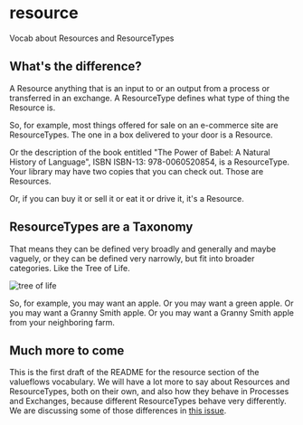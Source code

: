 # resource
Vocab about Resources and ResourceTypes

## What's the difference?

A Resource anything that is an input to or an output from a process or transferred in an exchange. 
A ResourceType defines what type of thing the Resource is.

So, for example, most things offered for sale on an e-commerce site are ResourceTypes. 
The one in a box delivered to your door is a Resource.

Or the description of the book entitled "The Power of Babel: A Natural History of Language", ISBN ISBN-13: 978-0060520854, 
is a ResourceType. Your library may have two copies that you can check out. Those are Resources.

Or, if you can buy it or sell it or eat it or drive it, it's a Resource.

## ResourceTypes are a Taxonomy

That means they can be defined very broadly and generally and maybe vaguely, or they can be defined very narrowly, 
but fit into broader categories. Like the Tree of Life.

![tree of life](https://upload.wikimedia.org/wikipedia/commons/thumb/7/70/Phylogenetic_tree.svg/450px-Phylogenetic_tree.svg.png)

So, for example, you may want an apple. Or you may want a green apple. Or you may want a Granny Smith apple. 
Or you may want a Granny Smith apple from your neighboring farm.

## Much more to come

This is the first draft of the README for the resource section of the valueflows vocabulary. 
We will have a lot more to say about Resources and ResourceTypes, both on their own, 
and also how they behave in Processes and Exchanges, because different ResourceTypes behave very differently.
We are discussing some of those differences in [this issue](https://github.com/valueflows/resource/issues/4).
